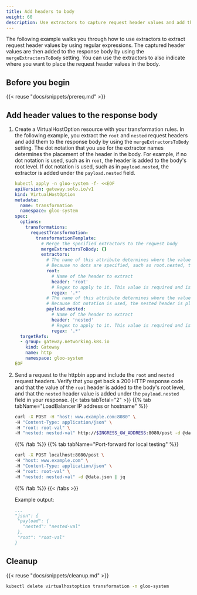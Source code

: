 ```yaml
---
title: Add headers to body
weight: 60
description: Use extractors to capture request header values and add those values to the body. 
---
```


The following example walks you through how to use extractors to extract request header values by using regular expressions. The captured header values are then added to the response body by using the `mergeExtractorsToBody` setting. You can use the extractors to also indicate where you want to place the request header values in the body. 

## Before you begin

{{< reuse "docs/snippets/prereq.md" >}}

## Add header values to the response body
   
1. Create a VirtualHostOption resource with your transformation rules. In the following example, you extract the `root` and `nested` request headers and add them to the response body by using the `mergeExtractorsToBody` setting. The dot notation that you use for the extractor names determines the placement of the header in the body. For example, if no dot notation is used, such as in `root`, the header is added to the body's root level. If dot notation is used, such as in `payload.nested`, the extractor is added under the `payload.nested` field. 
   ```yaml
   kubectl apply -n gloo-system -f- <<EOF
   apiVersion: gateway.solo.io/v1
   kind: VirtualHostOption
   metadata:
     name: transformation
     namespace: gloo-system
   spec:
     options:
       transformations:
         requestTransformation:
           transformationTemplate:
             # Merge the specified extractors to the request body
             mergeExtractorsToBody: {}
             extractors:
               # The name of this attribute determines where the value will be nested in the body. 
               # Because no dots are specified, such as root.nested, the root header value is added to the body's root level. 
               root:
                 # Name of the header to extract
                 header: 'root'
                 # Regex to apply to it. This value is required and is configured to capture the entire header. 
                 regex: '.*'
               # The name of this attribute determines where the value will be nested in the body. 
               # Because dot notation is used, the nested header is placed under the placeholder.nested field in the body. 
               payload.nested:
                 # Name of the header to extract
                 header: 'nested'
                 # Regex to apply to it. This value is required and is configured to capture the entire header.
                 regex: '.*'
     targetRefs:
     - group: gateway.networking.k8s.io
       kind: Gateway
       name: http
       namespace: gloo-system
   EOF
   ```

2. Send a request to the httpbin app and include the `root` and `nested` request headers. Verify that you get back a 200 HTTP response code and that the value of the `root` header is added to the body's root level, and that the `nested` header value is added under the `payload.nested` field in your response. 
    {{< tabs tabTotal="2" >}}
   {{% tab tabName="LoadBalancer IP address or hostname" %}}
   ```sh
   curl -X POST -H "host: www.example.com:8080" \
   -H "Content-Type: application/json" \
   -H "root: root-val" \
   -H "nested: nested-val" http://$INGRESS_GW_ADDRESS:8080/post -d @data.json | jq
   ```
   {{% /tab %}}
   {{% tab tabName="Port-forward for local testing" %}}
   ```sh
   curl -X POST localhost:8080/post \
   -H "host: www.example.com" \
   -H "Content-Type: application/json" \
   -H "root: root-val" \
   -H "nested: nested-val" -d @data.json | jq
   ```
   {{% /tab %}}
   {{< /tabs >}}
   
   Example output: 
   ```yaml {linenos=table,hl_lines=[3,4,6],linenostart=1}
   ...
   "json": {
    "payload": {
      "nested": "nested-val"
    },
    "root": "root-val"
   }
   ```
   
## Cleanup

{{< reuse "docs/snippets/cleanup.md" >}}

```sh
kubectl delete virtualhostoption transformation -n gloo-system
```
   
